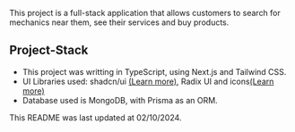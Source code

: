This project is a full-stack application that allows customers to search for mechanics near them, see their services and buy products.

## Project-Stack

- This project was writting in TypeScript, using Next.js and Tailwind CSS.
- UI Libraries used: shadcn/ui [(Learn more)](https://ui.shadcn.com/), Radix UI and icons[(Learn more)](https://www.radix-ui.com/)
- Database used is MongoDB, with Prisma as an ORM.

This README was last updated at 02/10/2024.
